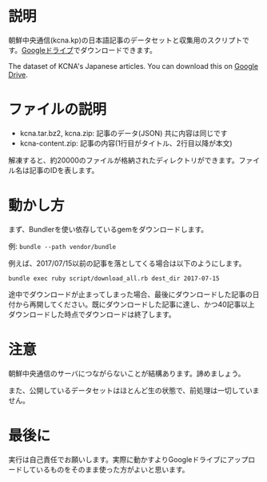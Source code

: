 # 説明

朝鮮中央通信(kcna.kp)の日本語記事のデータセットと収集用のスクリプトです。[Googleドライブ](https://drive.google.com/drive/folders/0B7AO2iTYHQtoc2cySnhubUZ5NGM?usp=sharing)でダウンロードできます。

The dataset of KCNA's Japanese articles. You can download this on [Google Drive](https://drive.google.com/drive/folders/0B7AO2iTYHQtoc2cySnhubUZ5NGM?usp=sharing).

# ファイルの説明

* kcna.tar.bz2, kcna.zip: 記事のデータ(JSON) 共に内容は同じです
* kcna-content.zip: 記事の内容(1行目がタイトル、2行目以降が本文)

解凍すると、約20000のファイルが格納されたディレクトリができます。ファイル名は記事のIDを表します。

# 動かし方

まず、Bundlerを使い依存しているgemをダウンロードします。

例: `bundle --path vendor/bundle`

例えば、2017/07/15以前の記事を落としてくる場合は以下のようにします。

`bundle exec ruby script/download_all.rb dest_dir 2017-07-15`

途中でダウンロードが止まってしまった場合、最後にダウンロードした記事の日付から再開してください。既にダウンロードした記事に達し、かつ40記事以上ダウンロードした時点でダウンロードは終了します。

# 注意

朝鮮中央通信のサーバにつながらないことが結構あります。諦めましょう。

また、公開しているデータセットはほとんど生の状態で、前処理は一切していません。

# 最後に

実行は自己責任でお願いします。実際に動かすよりGoogleドライブにアップロードしているものをそのまま使った方がよいと思います。
